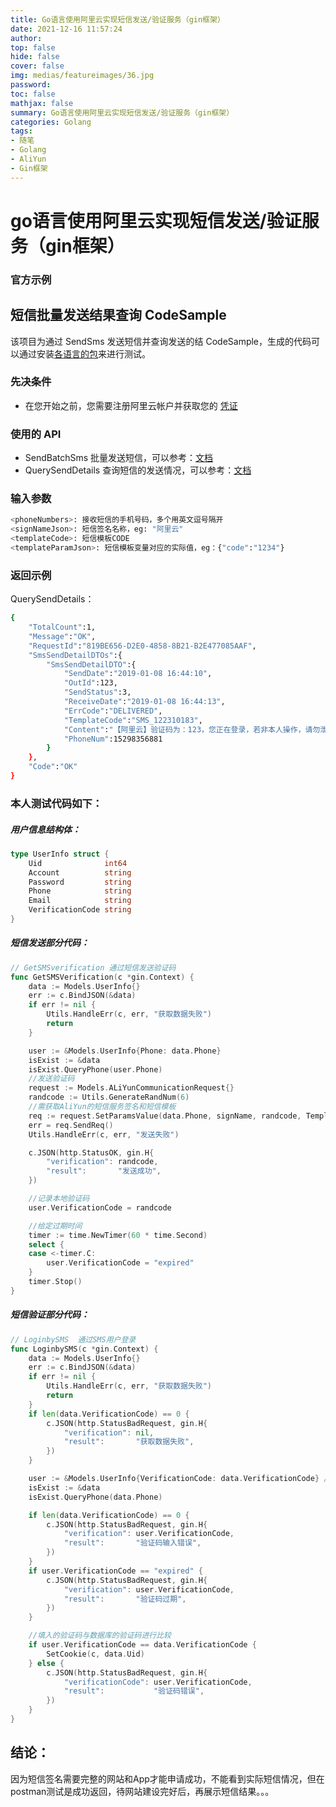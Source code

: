 ```yaml
---
title: Go语言使用阿里云实现短信发送/验证服务（gin框架）
date: 2021-12-16 11:57:24
author:
top: false
hide: false
cover: false
img: medias/featureimages/36.jpg
password:
toc: false
mathjax: false
summary: Go语言使用阿里云实现短信发送/验证服务（gin框架）
categories: Golang
tags:
- 随笔
- Golang
- AliYun
- Gin框架
---
```

# go语言使用阿里云实现短信发送/验证服务（gin框架）

### 官方示例

## 短信批量发送结果查询 CodeSample 

该项目为通过 SendSms 发送短信并查询发送的结 CodeSample，生成的代码可以通过安装[各语言的包](https://darabonba.api.aliyun.com/module/alibabacloud/CS20151215)来进行测试。

### 先决条件

- 在您开始之前，您需要注册阿里云帐户并获取您的 [凭证](https://usercenter.console.aliyun.com/#/manage/ak)

### 使用的 API

- SendBatchSms 批量发送短信，可以参考：[文档](https://help.aliyun.com/document_detail/101414.html)
- QuerySendDetails 查询短信的发送情况，可以参考：[文档](https://help.aliyun.com/document_detail/102352.html)

### 输入参数

```sh
<phoneNumbers>: 接收短信的手机号码，多个用英文逗号隔开
<signNameJson>: 短信签名名称，eg: "阿里云"
<templateCode>: 短信模板CODE
<templateParamJson>: 短信模板变量对应的实际值，eg：{"code":"1234"}
```

### 返回示例

QuerySendDetails：

```sh
{
	"TotalCount":1,
	"Message":"OK",
	"RequestId":"819BE656-D2E0-4858-8B21-B2E477085AAF",
	"SmsSendDetailDTOs":{
		"SmsSendDetailDTO":{
			"SendDate":"2019-01-08 16:44:10",
			"OutId":123,
			"SendStatus":3,
			"ReceiveDate":"2019-01-08 16:44:13",
			"ErrCode":"DELIVERED",
			"TemplateCode":"SMS_122310183",
			"Content":"【阿里云】验证码为：123，您正在登录，若非本人操作，请勿泄露",
			"PhoneNum":15298356881
		}
	},
	"Code":"OK"
}
```



### 本人测试代码如下：

##### 用户信息结构体：

```go
type UserInfo struct {
	Uid              int64
	Account          string
	Password         string
	Phone            string
	Email            string
	VerificationCode string
}
```

##### 短信发送部分代码：

```go
// GetSMSverification 通过短信发送验证码
func GetSMSVerification(c *gin.Context) {
	data := Models.UserInfo{}
	err := c.BindJSON(&data)
	if err != nil {
		Utils.HandleErr(c, err, "获取数据失败")
		return
	}

	user := &Models.UserInfo{Phone: data.Phone}
	isExist := &data
	isExist.QueryPhone(user.Phone)
	//发送验证码
	request := Models.ALiYunCommunicationRequest{}
	randcode := Utils.GenerateRandNum(6)
    //需获取AliYun的短信服务签名和短信模板
	req := request.SetParamsValue(data.Phone, signName, randcode, TemplateParam)
	err = req.SendReq()
	Utils.HandleErr(c, err, "发送失败")

	c.JSON(http.StatusOK, gin.H{
		"verification": randcode,
		"result":       "发送成功",
	})

	//记录本地验证码
	user.VerificationCode = randcode

	//给定过期时间
	timer := time.NewTimer(60 * time.Second)
	select {
	case <-timer.C:
		user.VerificationCode = "expired"
	}
	timer.Stop()
}
```



##### 短信验证部分代码：

```go
// LoginbySMS  通过SMS用户登录
func LoginbySMS(c *gin.Context) {
	data := Models.UserInfo{}
	err := c.BindJSON(&data)
	if err != nil {
		Utils.HandleErr(c, err, "获取数据失败")
		return
	}
	if len(data.VerificationCode) == 0 {
		c.JSON(http.StatusBadRequest, gin.H{
			"verification": nil,
			"result":       "获取数据失败",
		})
	}

	user := &Models.UserInfo{VerificationCode: data.VerificationCode} //填入的验证码
	isExist := &data
	isExist.QueryPhone(data.Phone)

	if len(data.VerificationCode) == 0 {
		c.JSON(http.StatusBadRequest, gin.H{
			"verification": user.VerificationCode,
			"result":       "验证码输入错误",
		})
	}
	if user.VerificationCode == "expired" {
		c.JSON(http.StatusBadRequest, gin.H{
			"verification": user.VerificationCode,
			"result":       "验证码过期",
		})
	}

	//填入的验证码与数据库的验证码进行比较
	if user.VerificationCode == data.VerificationCode {
		SetCookie(c, data.Uid)
	} else {
		c.JSON(http.StatusBadRequest, gin.H{
			"verificationCode": user.VerificationCode,
			"result":           "验证码错误",
		})
	}
}

```



## 结论：

因为短信签名需要完整的网站和App才能申请成功，不能看到实际短信情况，但在postman测试是成功返回，待网站建设完好后，再展示短信结果。。。
